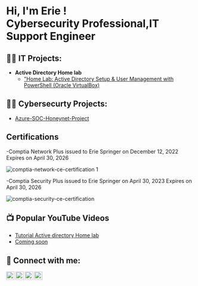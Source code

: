 <h1>Hi, I'm Erie ! <br/> Cybersecurity Professional</a>,IT Support Engineer

<h2>👨‍💻 IT  Projects:</h2>

  
- <b>Active Directory Home lab </b>
  - ["Home Lab: Active Directory Setup & User Management with PowerShell (Oracle VirtualBox)](https://github.com/E-SPRINGER/Active-Directory-lab)



<h2>👨‍💻 Cybersecurty Projects:</h2>

- [Azure-SOC-Honeynet-Project](https://github.com/E-SPRINGER/Azure-SOC)
  


<h2>Certifications</h2>

-Comptia Network Plus issued to Erie Springer on December 12, 2022
Expires on April 30, 2026

![comptia-network-ce-certification 1](https://github.com/E-SPRINGER/E-SPRINGER/assets/132612129/24f9f645-f3ed-4d5b-b43c-d4eb76277f99)


-Comptia Security Plus issued to Erie Springer on April 30, 2023
Expires on April 30, 2026


![comptia-security-ce-certification](https://github.com/E-SPRINGER/E-SPRINGER/assets/132612129/8646ed39-8c02-4ded-ad2e-280eef602aff)











<h2>📺 Popular YouTube Videos</h2>

- [Tutorial Active directory Home lab](https://www.youtube.com/watch?v=a83ASGn_V_s)
- [Coming soon ](https://www.youtube.com/)

<h2> 🤳 Connect with me:</h2>

[<img align="left" alt="JoshMadakor | YouTube" width="22px" src="https://cdn.jsdelivr.net/npm/simple-icons@v3/icons/youtube.svg" />][youtube]
[<img align="left" alt="JoshMadakor | Twitter" width="22px" src="https://cdn.jsdelivr.net/npm/simple-icons@v3/icons/twitter.svg" />][twitter]
[<img align="left" alt="JoshMadakor | LinkedIn" width="22px" src="https://cdn.jsdelivr.net/npm/simple-icons@v3/icons/linkedin.svg" />][linkedin]
[<img align="left" alt="JoshMadakor | Instagram" width="22px" src="https://cdn.jsdelivr.net/npm/simple-icons@v3/icons/instagram.svg" />][instagram]

[twitter]: https://twitter.com/
[youtube]: https://www.youtube.com/c/
[instagram]: https://www.instagram.com/
[linkedin]: https://linkedin.com/in/Eriespringer

<!--
**joshmadakor1/joshmadakor1** is a ✨ _special_ ✨ repository because its `README.md` (this file) appears on your GitHub profile.

Here are some ideas to get you started:

- 🔭 I’m currently working on ...
- 🌱 I’m currently learning ...
- 👯 I’m looking to collaborate on ...
- 🤔 I’m looking for help with ...
- 💬 Ask me about ...
- 📫 How to reach me: ...
- 😄 Pronouns: ...
- ⚡ Fun fact: ...
-->
